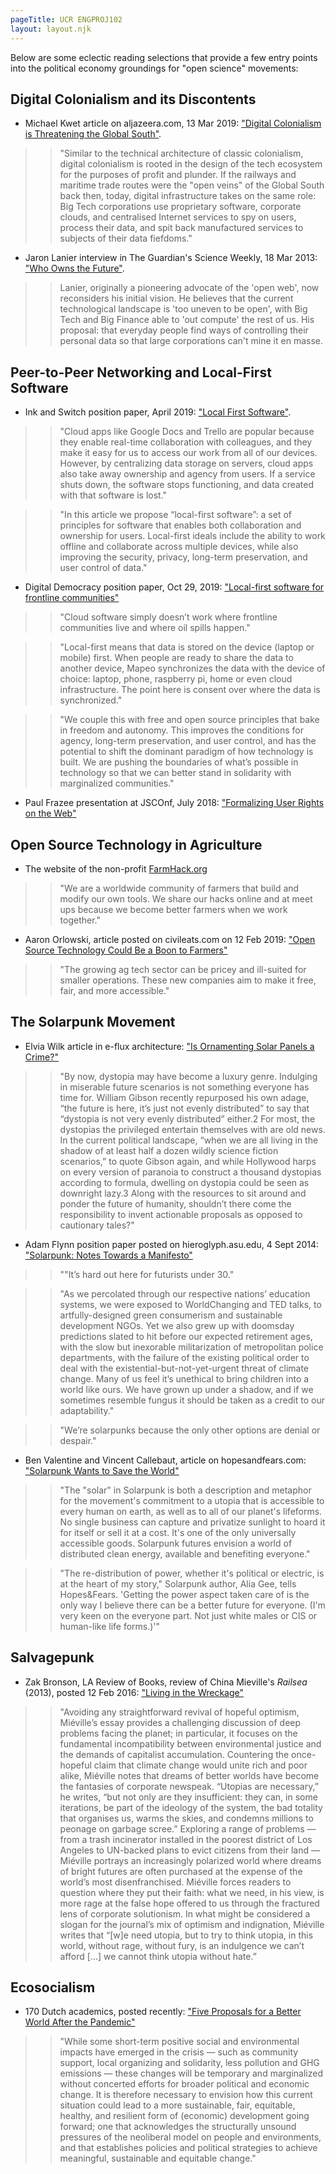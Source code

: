 ```yaml
---
pageTitle: UCR ENGPROJ102 
layout: layout.njk
---
```


Below are some eclectic reading selections that provide a few entry points into the political economy groundings for "open science" movements: 

## Digital Colonialism and its Discontents

- Michael Kwet article on aljazeera.com, 13 Mar 2019:  ["Digital Colonialism is Threatening the Global South"](https://www.aljazeera.com/indepth/opinion/digital-colonialism-threatening-global-south-190129140828809.html).  

>> "Similar to the technical architecture of classic colonialism, digital colonialism is rooted in the design of the tech ecosystem for the purposes of profit and plunder. If the railways and maritime trade routes were the "open veins" of the Global South back then, today, digital infrastructure takes on the same role: Big Tech corporations use proprietary software, corporate clouds, and centralised Internet services to spy on users, process their data, and spit back manufactured services to subjects of their data fiefdoms."

- Jaron Lanier interview in The Guardian's Science Weekly, 18 Mar 2013:  ["Who Owns the Future"](https://www.theguardian.com/science/audio/2013/mar/18/science-weekly-podcast-jaron-lanier).  

>> Lanier, originally a pioneering advocate of the 'open web', now reconsiders his initial vision.  He believes that the current technological landscape is 'too uneven to be open', with Big Tech and Big Finance able to 'out compute' the rest of us.  His proposal: that everyday people find ways of controlling their personal data so that large corporations can't mine it en masse. 

## Peer-to-Peer Networking and Local-First Software

- Ink and Switch position paper, April 2019: ["Local First Software"](https://www.inkandswitch.com/local-first.html). 

>> "Cloud apps like Google Docs and Trello are popular because they enable real-time collaboration with colleagues, and they make it easy for us to access our work from all of our devices. However, by centralizing data storage on servers, cloud apps also take away ownership and agency from users. If a service shuts down, the software stops functioning, and data created with that software is lost."

>> "In this article we propose “local-first software”: a set of principles for software that enables both collaboration and ownership for users. Local-first ideals include the ability to work offline and collaborate across multiple devices, while also improving the security, privacy, long-term preservation, and user control of data."

- Digital Democracy position paper, Oct 29, 2019: ["Local-first software for frontline communities"](https://www.digital-democracy.org/blog/localfirst/)

>> "Cloud software simply doesn’t work where frontline communities live and where oil spills happen."

>> "Local-first means that data is stored on the device (laptop or mobile) first. When people are ready to share the data to another device, Mapeo synchronizes the data with the device of choice: laptop, phone, raspberry pi, home or even cloud infrastructure. The point here is consent over where the data is synchronized."

>> "We couple this with free and open source principles that bake in freedom and autonomy. This improves the conditions for agency, long-term preservation, and user control, and has the potential to shift the dominant paradigm of how technology is built. We are pushing the boundaries of what’s possible in technology so that we can better stand in solidarity with marginalized communities."

- Paul Frazee presentation at JSCOnf, July 2018: ["Formalizing User Rights on the Web"](https://www.youtube.com/watch?v=x-ffpAkviM0)

## Open Source Technology in Agriculture

- The website of the non-profit [FarmHack.org](https://farmhack.org/tools)

>> "We are a worldwide community of farmers that build and modify our own tools. We share our hacks online and at meet ups because we become better farmers when we work together."

- Aaron Orlowski, article posted on civileats.com on 12 Feb 2019: ["Open Source Technology Could Be a Boon to Farmers"](https://civileats.com/2019/12/02/open-source-technology-could-be-a-boon-to-farmers/)

>> "The growing ag tech sector can be pricey and ill-suited for smaller operations. These new companies aim to make it free, fair, and more accessible."

## The Solarpunk Movement

- Elvia Wilk article in e-flux architecture: ["Is Ornamenting Solar Panels a Crime?"](https://www.e-flux.com/architecture/positions/191258/is-ornamenting-solar-panels-a-crime/)

>> "By now, dystopia may have become a luxury genre. Indulging in miserable future scenarios is not something everyone has time for. William Gibson recently repurposed his own adage, “the future is here, it’s just not evenly distributed” to say that “dystopia is not very evenly distributed” either.2 For most, the dystopias the privileged entertain themselves with are old news. In the current political landscape, “when we are all living in the shadow of at least half a dozen wildly science fiction scenarios,” to quote Gibson again, and while Hollywood harps on every version of paranoia to construct a thousand dystopias according to formula, dwelling on dystopia could be seen as downright lazy.3 Along with the resources to sit around and ponder the future of humanity, shouldn’t there come the responsibility to invent actionable proposals as opposed to cautionary tales?"

- Adam Flynn position paper posted on hieroglyph.asu.edu, 4 Sept 2014: ["Solarpunk: Notes Towards a Manifesto"](https://hieroglyph.asu.edu/2014/09/solarpunk-notes-toward-a-manifesto/)

>> ""It’s hard out here for futurists under 30."

>> "As we percolated through our respective nations’ education systems, we were exposed to WorldChanging and TED talks, to artfully-designed green consumerism and sustainable development NGOs. Yet we also grew up with doomsday predictions slated to hit before our expected retirement ages, with the slow but inexorable militarization of metropolitan police departments, with the failure of the existing political order to deal with the existential-but-not-yet-urgent threat of climate change. Many of us feel it’s unethical to bring children into a world like ours. We have grown up under a shadow, and if we sometimes resemble fungus it should be taken as a credit to our adaptability."

>> "We’re solarpunks because the only other options are denial or despair."

- Ben Valentine and Vincent Callebaut, article on hopesandfears.com: ["Solarpunk Wants to Save the World"](http://www.hopesandfears.com/hopes/city/life/215749-solarpunk)

>> "The "solar" in Solarpunk is both a description and metaphor for the movement's commitment to a utopia that is accessible to every human on earth, as well as to all of our planet's lifeforms. No single business can capture and privatize sunlight to hoard it for itself or sell it at a cost. It's one of the only universally accessible goods. Solarpunk futures envision a world of distributed clean energy, available and benefiting everyone."

>> "The re-distribution of power, whether it's political or electric, is at the heart of my story," Solarpunk author, Alia Gee, tells Hopes&Fears. 'Getting the power aspect taken care of is the only way I believe there can be a better future for everyone. (I'm very keen on the everyone part. Not just white males or CIS or human-like life forms.)'"

## Salvagepunk

- Zak Bronson, LA Review of Books, review of China Mieville's *Railsea* (2013), posted 12 Feb 2016: ["Living in the Wreckage"](https://lareviewofbooks.org/article/living-in-the-wreckage)

>> "Avoiding any straightforward revival of hopeful optimism, Miéville’s essay provides a challenging discussion of deep problems facing the planet; in particular, it focuses on the fundamental incompatibility between environmental justice and the demands of capitalist accumulation. Countering the once-hopeful claim that climate change would unite rich and poor alike, Miéville notes that dreams of better worlds have become the fantasies of corporate newspeak. “Utopias are necessary,” he writes, “but not only are they insufficient: they can, in some iterations, be part of the ideology of the system, the bad totality that organises us, warms the skies, and condemns millions to peonage on garbage scree.” Exploring a range of problems — from a trash incinerator installed in the poorest district of Los Angeles to UN-backed plans to evict citizens from their land — Miéville portrays an increasingly polarized world where dreams of bright futures are often purchased at the expense of the world’s most disenfranchised. Miéville forces readers to question where they put their faith: what we need, in his view, is more rage at the false hope offered to us through the fractured lens of corporate solutionism. In what might be considered a slogan for the journal’s mix of optimism and indignation, Miéville writes that “[w]e need utopia, but to try to think utopia, in this world, without rage, without fury, is an indulgence we can’t afford […] we cannot think utopia without hate.”

## Ecosocialism 

- 170 Dutch academics, posted recently: ["Five Proposals for a Better World After the Pandemic"](https://climateandcapitalism.com/2020/04/20/five-proposals-for-a-better-world-after-the-pandemic/)

>> "While some short-term positive social and environmental impacts have emerged in the crisis — such as community support, local organizing and solidarity, less pollution and GHG emissions — these changes will be temporary and marginalized without concerted efforts for broader political and economic change. It is therefore necessary to envision how this current situation could lead to a more sustainable, fair, equitable, healthy, and resilient form of (economic) development going forward; one that acknowledges the structurally unsound pressures of the neoliberal model on people and environments, and that establishes policies and political strategies to achieve meaningful, sustainable and equitable change."